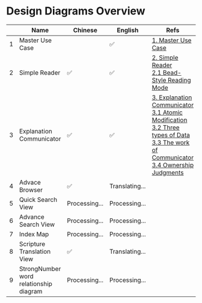 # Design Diagrams Overview

|      | Name                                   | Chinese       | English        | Refs                                                         |
| ---- | -------------------------------------- | ------------- | -------------- | ------------------------------------------------------------ |
| 1    | Master Use Case                        |               | ✅              | [1. Master Use Case](./1.-Master-Use-Case.png)               |
| 2    | Simple Reader                          | ✅             | ✅              | [2. Simple Reader](./2.-Simple-Reader.png)<br>[2.1 Bead-Style Reading Mode](./2.1-Bead-Style-Reading-Mode.png) |
| 3    | Explanation Communicator               | ✅             | ✅              | [3. Explanation Communicator](./3.-Explanation-Communicator.png)<br>[3.1 Atomic Modification](./3.1-Atomic-Modification.png)<br>[3.2 Three types of Data](./3.2-Three-types-of-Data.png)<br>[3.3 The work of Communicator](./3.3-The-work-of-Communicator.png)<br>[3.4 Ownership Judgments](./3.4-Ownership-Judgments.png) |
| 4    | Advace Browser                         | ✅             | Translating... |                                                              |
| 5    | Quick Search View                      | Processing... | Processing...  |                                                              |
| 6    | Advance Search View                    | Processing... | Processing...  |                                                              |
| 7    | Index Map                              | Processing... | Processing...  |                                                              |
| 8    | Scripture Translation View             | ✅             | Translating... |                                                              |
| 9    | StrongNumber word relationship diagram | Processing... | Processing...  |                                                              |

